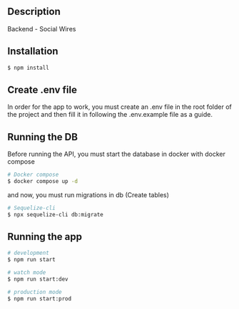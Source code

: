 ## Description

Backend - Social Wires

## Installation

```bash
$ npm install
```

## Create .env file

In order for the app to work, you must create an .env file in the root folder of the project and then fill it in following the .env.example file as a guide.

## Running the DB

Before running the API, you must start the database in docker with docker compose

```bash
# Docker compose
$ docker compose up -d
```

and now, you must run migrations in db (Create tables)

```bash
# Sequelize-cli
$ npx sequelize-cli db:migrate
```

## Running the app

```bash
# development
$ npm run start

# watch mode
$ npm run start:dev

# production mode
$ npm run start:prod
```
